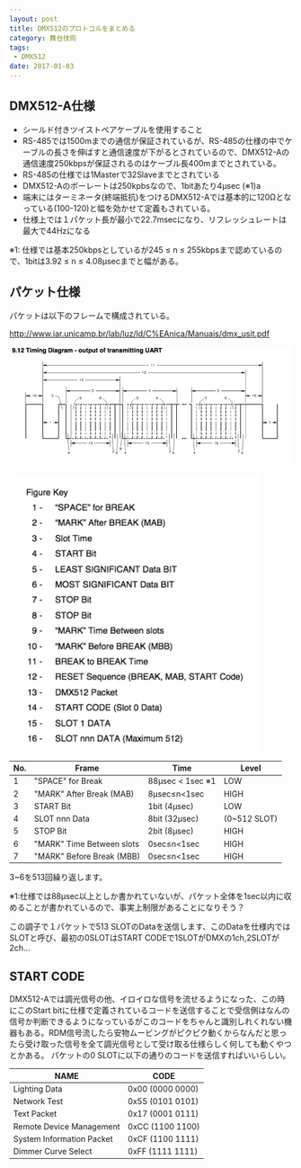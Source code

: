 ```yaml
---
layout: post
title: DMX512のプロトコルをまとめる
category: 舞台技術
tags:
 - DMX512
date: 2017-01-03
---
```

## DMX512-A仕様

* シールド付きツイストペアケーブルを使用すること
* RS-485では1500mまでの通信が保証されているが、RS-485の仕様の中でケーブルの長さを伸ばすと通信速度が下がるとされているので、DMX512-Aの通信速度250kbpsが保証されるのはケーブル長400mまでとされている。
* RS-485の仕様では1Masterで32Slaveまでとされている
* DMX512-Aのボーレートは250kpbsなので、1bitあたり4μsec (※1)a
* 端末にはターミネータ(終端抵抗)をつけるDMX512-Aでは基本的に120Ωとなっている(100-120)と幅を効かせて定義もされている。
* 仕様上では１パケット長が最小で22.7msecになり、リフレッシュレートは最大で44Hzになる

※1: 仕様では基本250kbpsとしているが245 ≤ n ≤ 255kbpsまで認めているので、1bitは3.92 ≤ n ≤ 4.08µsecまでと幅がある。

## パケット仕様

パケットは以下のフレームで構成されている。

<http://www.iar.unicamp.br/lab/luz/ld/C%EAnica/Manuais/dmx_usit.pdf>

![](./images/20180102234649.png)

![](./images/20180102234658.png)

| No. | Frame                     | Time             | Level        |
| --- | ------------------------- | ---------------- | ------------ |
| 1   | "SPACE" for Break         | 88µsec < 1sec ※1 | LOW          |
| 2   | "MARK" After Break (MAB)  | 8µsec≤n<1sec     | HIGH         |
| 3   | START  Bit                | 1bit (4µsec)     | LOW          |
| 4   | SLOT nnn Data             | 8bit (32µsec)    | (0~512 SLOT) |
| 5   | STOP Bit                  | 2bit (8µsec)     | HIGH         |
| 6   | "MARK" Time Between slots | 0sec≤n<1sec      | HIGH         |
| 7   | "MARK" Before Break (MBB) | 0sec≤n<1sec      | HIGH         |

3~6を513回繰り返します。

※1:仕様では88µsec以上としか書かれていないが、パケット全体を1sec以内に収めることが書かれているので、事実上制限があることになりそう？

この調子で１パケットで513 SLOTのDataを送信します、このDataを仕様内ではSLOTと呼び、最初の0SLOTはSTART CODEで1SLOTがDMXの1ch,2SLOTが2ch...

## START CODE

DMX512-Aでは調光信号の他、イロイロな信号を流せるようになった、この時にこのStart bitに仕様で定義されているコードを送信することで受信側はなんの信号か判断できるようになっているがこのコードをちゃんと識別しれくれない機器もある。RDM信号流したら安物ムービングがピクピク動くからなんだと思ったら受け取った信号を全て調光信号として受け取る仕様らしく何しても動くやつとかある。
パケットの0 SLOTに以下の通りのコードを送信すればいいらしい。

| NAME                      | CODE             |
| ------------------------- | ---------------- |
| Lighting Data             | 0x00 (0000 0000) |
| Network Test              | 0x55 (0101 0101) |
| Text Packet               | 0x17 (0001 0111) |
| Remote Device Management  | 0xCC (1100 1100) |
| System Information Packet | 0xCF (1100 1111) |
| Dimmer Curve Select       | 0xFF (1111 1111) |
